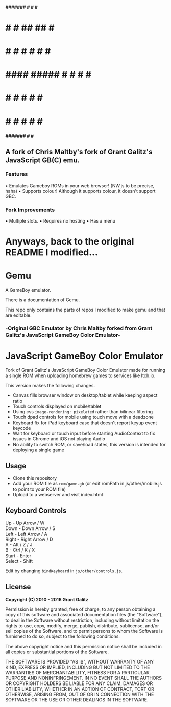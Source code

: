  #####  ####### #     # #     # 
#     # #       ##   ## #     # 
#       #       # # # # #     # 
#  #### #####   #  #  # #     # 
#     # #       #     # #     # 
#     # #       #     # #     # 
 #####  ####### #     #  #####  
                                
## A fork of Chris Maltby's fork of Grant Galitz's JavaScript GB(C) emu.
### Features
• Emulates Gameboy ROMs in your web browser! (NW.js to be precise, haha)
• Supports colour! Although it supports colour, it doesn't support GBC.

### Fork Improvements
• Multiple slots. 
• Requires no hosting
• Has a menu

# Anyways, back to the original README I modified...

# Gemu
A GameBoy emulator.

There is a documentation of Gemu.

This repo only contains the parts of repos I modified to make gemu and that are editable.

### -Original GBC Emulator by Chris Maltby forked from Grant Galitz's JavaScript GameBoy Color Emulator-

# JavaScript GameBoy Color Emulator

Fork of Grant Galitz's JavaScript GameBoy Color Emulator made for running a single ROM
when uploading homebrew games to services like Itch.io.

This version makes the following changes.

- Canvas fills browser window on desktop/tablet while keeping aspect ratio
- Touch controls displayed on mobile/tablet 
- Using css `image-rendering: pixelated` rather than bilinear filtering
- Touch dpad controls for mobile using touch move with a deadzone
- Keyboard fix for iPad keyboard case that doesn't report keyup event keycode
- Wait for keyboard or touch input before starting AudioContext to fix issues in Chrome and iOS not playing Audio
- No ability to switch ROM, or save/load states, this version is intended for deploying a single game

## Usage

- Clone this repository
- Add your ROM file as `rom/game.gb` (or edit romPath in js/other/mobile.js to point to your ROM file)
- Upload to a webserver and visit index.html

## Keyboard Controls

Up - Up Arrow / W  
Down - Down Arrow / S  
Left - Left Arrow / A  
Right - Right Arrow / D  
A - Alt / Z / J  
B - Ctrl / K / X  
Start - Enter  
Select - Shift  

Edit by changing `bindKeyboard` in `js/other/controls.js`.

## License

**Copyright (C) 2010 - 2016 Grant Galitz**

Permission is hereby granted, free of charge, to any person obtaining a copy of this software and associated documentation files (the "Software"), to deal in the Software without restriction, including without limitation the rights to use, copy, modify, merge, publish, distribute, sublicense, and/or sell copies of the Software, and to permit persons to whom the Software is furnished to do so, subject to the following conditions:

The above copyright notice and this permission notice shall be included in all copies or substantial portions of the Software.

THE SOFTWARE IS PROVIDED "AS IS", WITHOUT WARRANTY OF ANY KIND, EXPRESS OR IMPLIED, INCLUDING BUT NOT LIMITED TO THE WARRANTIES OF MERCHANTABILITY, FITNESS FOR A PARTICULAR PURPOSE AND NONINFRINGEMENT. IN NO EVENT SHALL THE AUTHORS OR COPYRIGHT HOLDERS BE LIABLE FOR ANY CLAIM, DAMAGES OR OTHER LIABILITY, WHETHER IN AN ACTION OF CONTRACT, TORT OR OTHERWISE, ARISING FROM, OUT OF OR IN CONNECTION WITH THE SOFTWARE OR THE USE OR OTHER DEALINGS IN THE SOFTWARE.
